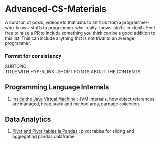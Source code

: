 # Advanced-CS-Materials
A curation of posts, videos etc that aims to shift us from a programmer-who-knows-stuffs to programmer-who-really-knows-stuffs-in-depth. Feel free to raise a PR to include something you think can be a good addition to this list.  This can include anything that is not trival to an average programmer. 

### Format for consistency
SUBTOPIC \
TITLE WITH HYPERLINK : SHORT POINTS ABOUT THE CONTENTS. 



## Programming Language Internals
1. [Inside the Java Virtual Machine](https://www.artima.com/insidejvm/ed2/jvmP.html) : JVM internals, how object references are managed, heap,stack and method area, garbage collection.


## Data Analytics
1. [Pivot and Pivot_tables in Pandas](https://youtu.be/xPPs59pn6qU) : pivot tables for slicing and aggregating pandas dataframe
